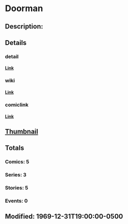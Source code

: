 # Doorman
## Description: 
## Details
### detail
#### [Link](http://marvel.com/characters/572/doorman?utm_campaign=apiRef&utm_source=225578a89fc76f3d20fbffda5d17a88d)
### wiki
#### [Link](http://marvel.com/universe/Doorman_(DeMarr_Davis)?utm_campaign=apiRef&utm_source=225578a89fc76f3d20fbffda5d17a88d)
### comiclink
#### [Link](http://marvel.com/comics/characters/1010879/doorman?utm_campaign=apiRef&utm_source=225578a89fc76f3d20fbffda5d17a88d)
## [Thumbnail](http://i.annihil.us/u/prod/marvel/i/mg/3/00/4c00359cc7019.jpg)
## Totals
### Comics: 5
### Series: 3
### Stories: 5
### Events: 0
## Modified: 1969-12-31T19:00:00-0500